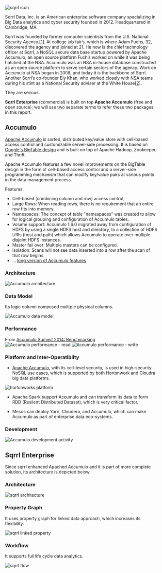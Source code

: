 ![sqrrl icon]

Sqrrl Data, Inc. is an American enterprise software company specializing in Big Data analytics and cyber security founded in 2012. Headquartered in Cambridge, MA. 

Sqrrl was founded by former computer scientists from the U.S. National Security Agency.[[1]]. At college job fair’s, which is where Adam Fuchs, 32, discovered the agency and joined at 21. He now is the chief technology officer at Sqrrl, a NoSQL secure data base startup powered by Apache Accumulo, an open source platform Fuch’s worked on while it was being hatched at the NSA. Accumulo was an NSA in-house database constructed as an open source platform to serve certain sectors of the agency. Work on Accumulo at NSA began in 2008, and today it is the backbone of Sqrrl. Another Sqrrl’s co-founder Ely Khan, who worked closely with NSA teams during his stint as a National Security adviser at the White House[[2]]. 

They are serious. 

**Sqrrl Enterprise** (commercial) is built on top **Apache Accumulo** (free and open source); we will use two separate terms to refer these two packages in this report.

## Accumulo
[Apache Accumulo] is sorted, distributed key/value store with cell-based access control and customizable server-side processing. It is based on [Google's BigTable design] and is built on top of Apache Hadoop, Zookeeper, and Thrift. 

Apache Accumulo features a few novel improvements on the BigTable design in the form of cell-based access control and a server-side programming mechanism that can modify key/value pairs at various points in the data management process.

Features:

* Cell-based (combining column and row) access control, 
* Large Rows: When reading rows, there is no requirement that an entire row fits into memory.
* Namespaces: The concept of table "namespaces" was created to allow for logical grouping and configuration of Accumulo tables.
* Volume support: Accumulo 1.6.0 migrated away from configuration of HDFS by using a single HDFS host and directory, to a collection of HDFS URIs (host and path) which allows Accumulo to operate over multiple disjoint HDFS instances. 
* Master fail over: Multiple masters can be configured. 
* Isolation: Scans will not see data inserted into a row after the scan of that row begins.
* ... [long version of Accumulo features]

### Architecture

![Accumulo architecture]

### Data Model
Its logic column composed mulitple physical columns.

![Accumulo data model]

### Performance
From [Accumulo Summit 2014: Benchmarking]
![Accumulo performance - read]
![Accumulo performance - write]

### Platform and Inter-Operatiblity

* [Apache Accumulo], with its cell-level security, is used in high-security NoSQL use cases, which is supported by both Hortonwork and Cloudra big data platforms. 

![hortonworks platform]

* Apache Spark support Accumulo and can transform its data to form RDD (Resilent Distributed Dataset), which is very critical factor. 

* Mesos can deploy Yarn, Cloudera, and Accumulo, which can make Accumulo as part of enterprise data eco-systems.

### Development

![Accumulo development activity]

## Sqrrl Enterprise 
Since sqrrl enhanced Apached Accumulo and it is part of more complete solution, its architecture is depicted below.

### Architecture

![sqrrl architecture]

### Property Graph 
It uses property graph for linked data approach, which increases its flexibility.

![sqrrl linked property]

### Workflow
It supports full life cycle data analytics.

![sqrrl flow]


[sqrrl icon]:http://insidebigdata.com/wp-content/uploads/2013/10/sqrrl_logo.jpg
[sqrrl architecture]:http://sqrrl.com/media/SQR_Diagrams-03.jpg
[1]:http://en.wikipedia.org/wiki/Sqrrl
[2]:http://venturebeat.com/2014/05/01/born-in-the-nsa-former-spies-are-starting-companies-all-over/
[Google's BigTable design]:http://static.googleusercontent.com/media/research.google.com/en/us/archive/bigtable-osdi06.pdf
[Apache Accumulo]:https://accumulo.apache.org/
[hortonworks platform]:http://hortonworks.com/wp-content/uploads/2014/03/11.png
[long version of Accumulo features]:https://accumulo.apache.org/notable_features.html
[Accumulo Summit 2014: Benchmarking]:http://www.slideshare.net/AccumuloSummit/10-30-drob?qid=c2004d6b-b2af-4dc4-9e83-4509d7e16ca3&v=qf1&b=&from_search=5
[Accumulo performance - read]:http://note.io/1JxXZU2
[Accumulo performance - write]:http://note.io/1GsTWCe
[Accumulo architecture]:http://www.rosebt.com/uploads/8/1/8/1/8181762/501368_orig.png
[Accumulo data model]:http://accumulo.apache.org/user_manual_1.3-incubating/img1.png
[sqrrl linked property]:http://sqrrl.com/media/OutSolution-copy-1024x569.png
[sqrrl flow]:http://sqrrl.com/media/SQR_Diagrams_2-01.png
[Accumulo development activity]:http://note.io/1Fv7SPY
